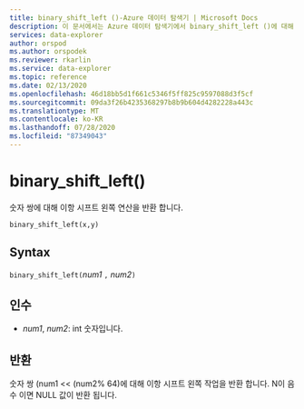 ```yaml
---
title: binary_shift_left ()-Azure 데이터 탐색기 | Microsoft Docs
description: 이 문서에서는 Azure 데이터 탐색기에서 binary_shift_left ()에 대해 설명 합니다.
services: data-explorer
author: orspod
ms.author: orspodek
ms.reviewer: rkarlin
ms.service: data-explorer
ms.topic: reference
ms.date: 02/13/2020
ms.openlocfilehash: 46d18bb5d1f661c5346f5ff825c9597088d3f5cf
ms.sourcegitcommit: 09da3f26b4235368297b8b9b604d4282228a443c
ms.translationtype: MT
ms.contentlocale: ko-KR
ms.lasthandoff: 07/28/2020
ms.locfileid: "87349043"
---
```

# <a name="binary_shift_left"></a>binary_shift_left()

숫자 쌍에 대해 이항 시프트 왼쪽 연산을 반환 합니다.

```kusto
binary_shift_left(x,y)  
```

## <a name="syntax"></a>Syntax

`binary_shift_left(`*num1* `,` *num2*`)`

## <a name="arguments"></a>인수

* *num1*, *num2*: int 숫자입니다.

## <a name="returns"></a>반환

숫자 쌍 (num1 <<  (num2% 64)에 대해 이항 시프트 왼쪽 작업을 반환 합니다.
N이 음수 이면 NULL 값이 반환 됩니다.